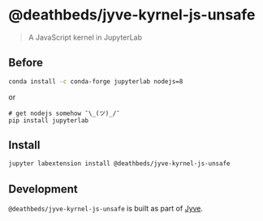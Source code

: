 # @deathbeds/jyve-kyrnel-js-unsafe

> A JavaScript kernel in JupyterLab

## Before

```bash
conda install -c conda-forge jupyterlab nodejs=8
```

or

```
# get nodejs somehow ¯\_(ツ)_/¯
pip install jupyterlab
```

## Install

```bash
jupyter labextension install @deathbeds/jyve-kyrnel-js-unsafe
```

## Development

`@deathbeds/jyve-kyrnel-js-unsafe` is built as part of [Jyve](https://github.com/deathbeds/jyve).
